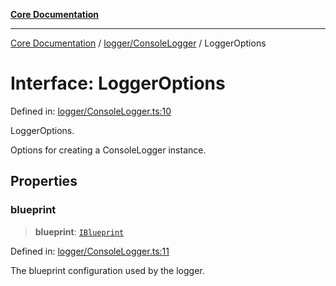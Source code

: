 [**Core Documentation**](../../../README.md)

***

[Core Documentation](../../../README.md) / [logger/ConsoleLogger](../README.md) / LoggerOptions

# Interface: LoggerOptions

Defined in: [logger/ConsoleLogger.ts:10](https://github.com/stonemjs/core/blob/65c9e07f9d264b07f6e4091fcc29046b5ca8ea45/src/logger/ConsoleLogger.ts#L10)

LoggerOptions.

Options for creating a ConsoleLogger instance.

## Properties

### blueprint

> **blueprint**: [`IBlueprint`](../../../declarations/type-aliases/IBlueprint.md)

Defined in: [logger/ConsoleLogger.ts:11](https://github.com/stonemjs/core/blob/65c9e07f9d264b07f6e4091fcc29046b5ca8ea45/src/logger/ConsoleLogger.ts#L11)

The blueprint configuration used by the logger.

